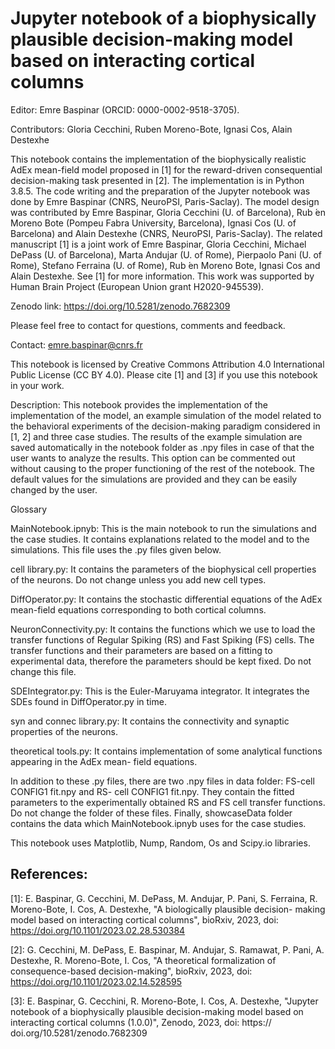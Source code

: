 # Jupyter notebook of a biophysically plausible decision-making model based on interacting cortical columns

Editor: Emre Baspinar (ORCID: 0000-0002-9518-3705).

Contributors: Gloria Cecchini, Ruben Moreno-Bote, Ignasi Cos, Alain Destexhe

This notebook contains the implementation of the biophysically realistic AdEx mean-field model proposed in [1] for the reward-driven consequential decision-making task presented in [2]. The implementation is in Python 3.8.5. The code writing and the preparation of the Jupyter notebook was done by Emre Baspinar (CNRS, NeuroPSI, Paris-Saclay). The model design was contributed by Emre Baspinar, Gloria Cecchini (U. of Barcelona), Rub ́en Moreno Bote (Pompeu Fabra University, Barcelona), Ignasi Cos (U. of Barcelona) and Alain Destexhe (CNRS, NeuroPSI, Paris-Saclay). The related manuscript [1] is a joint work of Emre Baspinar, Gloria Cecchini, Michael DePass (U. of Barcelona), Marta Andujar (U. of Rome), Pierpaolo Pani (U. of Rome), Stefano Ferraina (U. of Rome), Rub ́en Moreno Bote, Ignasi Cos and Alain Destexhe. See [1] for more information. This work was supported by Human Brain Project (European Union grant H2020-945539).

Zenodo link: https://doi.org/10.5281/zenodo.7682309

Please feel free to contact for questions, comments and feedback.

Contact: emre.baspinar@cnrs.fr

This notebook is licensed by Creative Commons Attribution 4.0 International Public License (CC BY 4.0). Please cite [1] and [3] if you use this notebook in your work.

Description: This notebook provides the implementation of the implementation of the model, an example simulation of the model related to the behavioral experiments of the decision-making paradigm considered in [1, 2] and three case studies. The results of the example simulation are saved automatically in the notebook folder as .npy files in case of that the user wants to analyze the results. This option can be commented out without causing to the proper functioning of the rest of the notebook. The default values for the simulations are provided and they can be easily changed by the user.

Glossary

MainNotebook.ipnyb: This is the main notebook to run the simulations and the case studies. It contains explanations related to the model and to the simulations. This file uses the .py files given below.

cell library.py: It contains the parameters of the biophysical cell properties of the neurons. Do not change unless you add new cell types.

DiffOperator.py: It contains the stochastic differential equations of the AdEx mean-field equations corresponding to both cortical columns.

NeuronConnectivity.py: It contains the functions which we use to load the transfer functions of Regular Spiking (RS) and Fast Spiking (FS) cells. The transfer functions and their parameters are based on a fitting to experimental data, therefore the parameters should be kept fixed. Do not change this file.

SDEIntegrator.py: This is the Euler-Maruyama integrator. It integrates the SDEs found in DiffOperator.py in time.

syn and connec library.py: It contains the connectivity and synaptic properties of the neurons.

theoretical tools.py: It contains implementation of some analytical functions appearing in the AdEx mean- field equations.

In addition to these .py files, there are two .npy files in data folder: FS-cell CONFIG1 fit.npy and RS- cell CONFIG1 fit.npy. They contain the fitted parameters to the experimentally obtained RS and FS cell transfer functions. Do not change the folder of these files. Finally, showcaseData folder contains the data which MainNotebook.ipnyb uses for the case studies.

This notebook uses Matplotlib, Nump, Random, Os and Scipy.io libraries.

## References:

[1]: E. Baspinar, G. Cecchini, M. DePass, M. Andujar, P. Pani, S. Ferraina, R. Moreno-Bote, I. Cos, A. Destexhe, "A biologically plausible decision- making model based on interacting cortical columns", bioRxiv, 2023, doi: https://doi.org/10.1101/2023.02.28.530384 

[2]: G. Cecchini, M. DePass, E. Baspinar, M. Andujar, S. Ramawat, P. Pani, A. Destexhe, R. Moreno-Bote, I. Cos, "A theoretical formalization of consequence-based decision-making", bioRxiv, 2023, doi: https://doi.org/10.1101/2023.02.14.528595

[3]: E. Baspinar, G. Cecchini, R. Moreno-Bote, I. Cos, A. Destexhe, "Jupyter notebook of a biophysically plausible decision-making model based on interacting cortical columns (1.0.0)", Zenodo, 2023, doi: https:// doi.org/10.5281/zenodo.7682309
